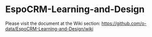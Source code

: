 # EspoCRM-Learning-and-Design

Please visit the document at the Wiki section: https://github.com/o-data/EspoCRM-Learning-and-Design/wiki
